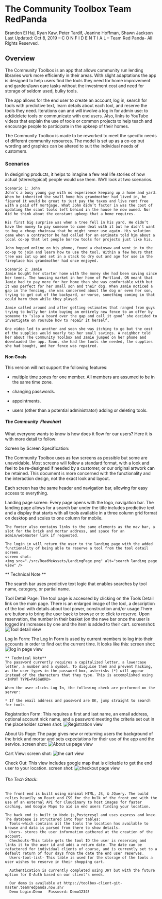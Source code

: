 # The Community Toolbox Team RedPanda
  Brandon El Haj, Ryan Kaw, Peter Tardif, Jeanine Hoffman, Shawn Jackson
  Last Updated: Oct 8, 2019
  – C O N F I D E N T I A L –
  Team Red Panda- All Rights Reserved.

## Overview
  The Community Toolbox is an app that allows community run lending libraries work more efficiently in their areas. With slight adaptations the app is designed to help users find the tools they need for home improvement and garden/lawn care tasks without the investment cost and need for storage of seldom used, bulky tools.

  The app allows for the end user to create an account, log in, search for tools with predictive text, learn details about each tool, and reserve the tools they need. Iterations can and will involve a log in for admin use: to add/delete tools or communicate with end users. Also, links to YouTube videos that explain the use of tools or common projects to help teach and encourage people to participate in the upkeep of their homes.

  The Community Toolbox is made to be reworked to meet the specific needs of different community resources. The model is set up as a co-op but wording and graphics can be altered to suit the individual needs of customers.

### Scenarios
  In designing products, it helps to imagine a few real life stories of how actual (stereotypical) people would use them. We’ll look at two scenarios.

    Scenario 1: John
    John’s a busy young guy with no experience keeping up a home and yard. When he inherited the small home his grandmother had lived in, he figured it would be great to just pay the taxes and live rent free with a paid off mortgage. What John didn’t factor in was the cost of updating the scant tools left behind in the house he now owned. Nor did he think about the constant upkeep that a home requires. 

    His first big surprise was when a tree fell in his yard. He didn’t have the money to pay someone to come deal with it but he didn’t want to buy a cheap chainsaw that he might never use again. His solution came when a contractor he had called for an estimate told him about a local co-op that let people borrow tools for projects just like his.

    John hopped online on his phone, found a chainsaw and went in to the co-op to join and learn how to use the tool. Within a few hours that tree was cut up and set in a stack to dry out and age for use in the fireplace his grandmother had once enjoyed.

    Scenario 2: Jamie
    Jamie bought her starter home with the money she had been saving since her teens. The housing market in her home of Portland, OR meant that Jamie had to pay more for her home than she was comfortable with but it was perfect for her small son and their dog. When Jamie noticed a gap in the fencing, she was concerned about the dog or even her son, trying to get out of the backyard, or worse, something coming in that could harm them while they played.
    
    Jamie called around and after getting estimates that ranged from guys trying to bully her into buying an entirely new fence to an offer by someone to ‘slap a board over the gap and call it good’ she decided to investigate on YouTube how to repair it herself.

    One video led to another and soon she was itching to go but the cost of the supplies would nearly tap her small savings. A neighbor told her about The Community Toolbox and Jamie jumped on her phone and downloaded the app. Soon, she had the tools she needed, the supplies she had bought, and her fence was repaired.

#### Non Goals
  This version will not support the following features:

  * multiple time zones for one member. All members are assumed to be in the     same time zone.

  * changing passwords.

  * appointments.

  * users (other than a potential administrator) adding or deleting tools.

##### The Community  Flowchart

  What everyone wants to know is how does it flow for our users? Here it is with more detail to follow:

  Screen by Screen Specification:

  The Community Toolbox uses as few screens as possible but some are unavoidable. Most screens will follow a standard format, with a look and feel to be re-designed if needed by a customer, or our original artwork can be retained. This document is more concerned with the functionality and the interaction design, not the exact look and layout.

  Each screen has the same header and navigation bar, allowing for easy access to everything.

  Landing page screen:
    Every page opens with the logo, navigation bar. The landing page allows for a search bar under the title includes predictive text and a display that starts with all tools available in a three column grid format on desktop and scales to one column for mobile.

    The footer also contains links to the same elements as the nav bar, a slot for the brick and mortar address, and space for an admin/webmaster link if requested.

    The login in will return the user to the landing page with the added functionality of being able to reserve a tool from the tool detail screen.
    screen shot:
    <img src="./src/ReadMeAssets/LandingPage.png" alt="search landing page view" /> 

  ** Technical Note **
  
  The search bar uses predictive text logic that enables searches by tool name, category, or partial name.

  Tool Detail Page:
    The tool page is accessed by clicking on the Tools Detail link on the main page. There is an enlarged image of the tool, a description of the tool with details about tool power, construction and/or usage.There are buttons to bring the user back to browse or to click to reserve. Upon reservation, the number in their basket (on the nave bar once the user is logged in) increases by one and the item is added to their cart.
    screenshot:
    <img src="./src/ReadMeAssets/ToolDetail.png" alt="Tool detail view" /> 

  Log In Form:
    The Log In Form is used by current members to log into their accounts in order to find out the current time. It looks like this:
    screen shot:
    <img src="./src/ReadMeAssets/login.png" alt="log in page view" /> 

    ** Technical Note**
    The password currently requires a capitalized letter, a lowercase letter, a number and a symbol. To disguise them and prevent hacking, as the user types in the password box, asterisks (*) will appear instead of the characters that they type. This is accomplished using <INPUT TYPE=PASSWORD>
  
    When the user clicks Log In, the following check are performed on the server:

    * If the email address and password are OK, jump straight to search for tools

  Registration Form:
    This requires a first and last name, an email address, optional account nick name, and a password meeting the criteria set out in the placeholder
    screen shot:
    <img src="./src/ReadMeAssets/Registration.png" alt="Registration view" /> 
  
  About Us Page:
    The page gives new or returning users the background of the brick and mortar and sets expectations for their use of the app and the service.
    screen shot:
    <img src="./src/ReadMeAssets/Aboutpg.png" alt="About us page view" /> 

  Cart View:
    screen shot:
    <img src="./src/ReadMeAssets/cartviewe.png" alt="the cart view" /> 

  Check Out:
  This view includes google map that is clickable to get the end user to your location.
  screen shot:
  <img src="./src/ReadMeAssets/checkout.png" alt="checkout page view" /> 

###### The Tech Stack:
    
    The front end is built using minimal HTML, JS, & JQuery. The build relies heavily on React and CSS for the bulk of the front end with the use of an external API for Cloudinary to host images for faster caching, and Google Maps to aid in end users finding your location. 

    The back end is built in Node.js,Postgresql and uses express and knex. The database is structured into four tables: 
      Tools-which contains all the tools the location has available to browse and data is parsed from there to show details. 
      Users- stores the user information gathered at the creation of the account.
      Checkouts-This table gets the tool ID the user is reserving and links it to the user id and adds a return date. The date can be refactored for individual clients of course, and is currently set to a default return of four days from the date the end user reserves.
      Users-tool-list- This table is used for the storage of the tools a user wishes to reserve in their shopping cart. 

      Authentication is currently completed using JWT but with the future option for O-Auth based on our client's needs. 

      Our demo is available at https://toolbox-client-git-master.teamredpanda.now.sh/
      Demo Login:Demo   Password: Demo1234!
